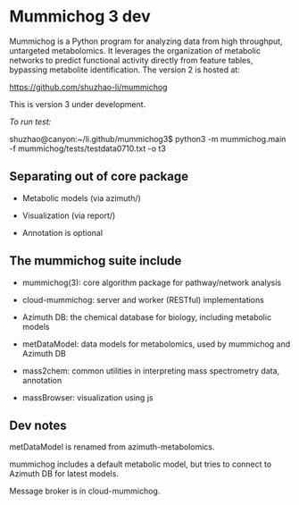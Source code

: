 Mummichog 3 dev
===============

Mummichog is a Python program for analyzing data from high throughput, untargeted metabolomics.
It leverages the organization of metabolic networks to predict functional activity directly from feature tables,
bypassing metabolite identification. The version 2 is hosted at:

https://github.com/shuzhao-li/mummichog

This is version 3 under development.


*To run test:*

shuzhao@canyon:~/li.github/mummichog3$ python3 -m mummichog.main -f mummichog/tests/testdata0710.txt -o t3


## Separating out of core package 

* Metabolic models (via azimuth/)

* Visualization (via report/)

* Annotation is optional


## The mummichog suite include

* mummichog(3): core algorithm package for pathway/network analysis

* cloud-mummichog: server and worker (RESTful) implementations

* Azimuth DB: the chemical database for biology, including metabolic models

* metDataModel: data models for metabolomics, used by mummichog and Azimuth DB

* mass2chem: common utilities in interpreting mass spectrometry data, annotation

* massBrowser: visualization using js


## Dev notes

metDataModel is renamed from azimuth-metabolomics.

mummichog includes a default metabolic model, but tries to connect to Azimuth DB for latest models.

Message broker is in cloud-mummichog.
